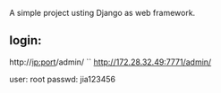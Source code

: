 
A simple project usting Django as web framework.



login:
-------

http://<ip:port>/admin/
``
http://172.28.32.49:7771/admin/

user: root
passwd: jia123456
```
